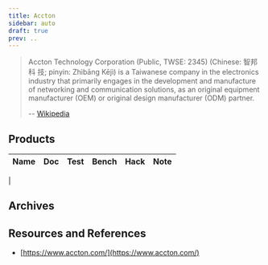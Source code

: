 ```yaml
---
title: Accton
sidebar: auto
draft: true
prev: ..
---
```


> Accton Technology Corporation (Public, TWSE: 2345) (Chinese: 智邦科
> 技; pinyin: Zhìbāng Kējì) is a Taiwanese company in the electronics
> industry that primarily engages in the development and manufacture
> of networking and communication solutions, as an original equipment
> manufacturer (OEM) or original design manufacturer (ODM) partner.
>
> -- [Wikipedia](https://en.wikipedia.org/wiki/Accton_Technology_Corporation)

## Products

| Name                      | Doc | Test | Bench | Hack | Note |
|---------------------------|-----|------|-------|------|------|
| 

## Archives

## Resources and References

 * [https://www.accton.com/](https://www.accton.com/)
